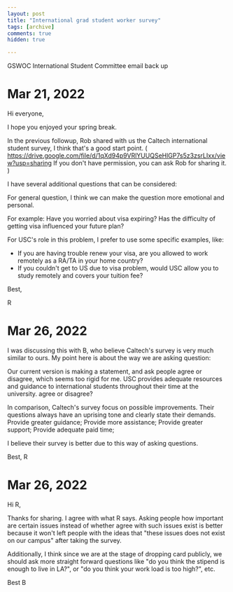```yaml
---
layout: post
title: "International grad student worker survey"
tags: [archive]
comments: true
hidden: true

---
```

GSWOC International Student Committee email back up
# Mar 21, 2022

Hi everyone,

I hope you enjoyed your spring break.

In the previous followup, Rob shared with us the Caltech international student survey, I think that's a good start point. ( https://drive.google.com/file/d/1qXd94p9VRlYUUQSeHlGP7s5z3zsrLIxx/view?usp=sharing If you don't have permission, you can ask Rob for sharing it. )

I have several additional questions that can be considered:

For general question, I think we can make the question more emotional and personal.

For example:
Have you worried about visa expiring?
Has the difficulty of getting visa influenced your future plan?

For USC's role in this problem, I prefer to use some specific examples, like:

* If you are having trouble renew your visa, are you allowed to work remotely as a RA/TA in your home country?
* If you couldn't get to US due to visa problem,  would USC allow you to study remotely and covers your tuition fee?

Best,

R
# Mar 26, 2022
I was discussing this with B, who believe Caltech's survey is very much similar to ours.
My point here is about the way we are asking question:

Our current version is making a statement, and ask people agree or disagree, which seems too rigid for me.
USC provides adequate resources and guidance to international students throughout their time at the university.  agree or disagree?

In comparison, Caltech's survey focus on possible improvements.
Their questions always have an uprising tone and clearly state their demands.
Provide greater guidance; Provide more assistance; Provide greater support; Provide adequate paid time;

I believe their survey is better due to this way of asking questions.

Best,
R

# Mar 26, 2022
Hi R,

Thanks for sharing. I agree with what R says. Asking people how important are certain issues instead of whether agree with such issues exist is better because it won't left people with the ideas that "these issues does not exist on our campus" after taking the survey. 

Additionally, I think since we are at the stage of dropping card publicly, we should ask more straight forward questions like "do you think the stipend is enough to live in LA?", or "do you think your work load is too high?", etc.

Best
B